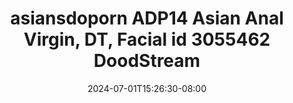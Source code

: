 --- 
title: "asiansdoporn  ADP14 Asian Anal Virgin, DT, Facial id 3055462  DoodStream"
description: "video   asiansdoporn  ADP14 Asian Anal Virgin, DT, Facial id 3055462  DoodStream yandek   terbaru"
date: 2024-07-01T15:26:30-08:00
file_code: "a2qq20be5imq"
draft: false
cover: "uvggp2q8muyq4d0o.jpg"
tags: ["asiansdoporn", "Asian", "Anal", "Facial", "DoodStream", "bokep-indo", "bokep-viral", "bokep-ig"]
length: 3149
fld_id: "1483176"
foldername: "Asiansdoporn 1"
categories: ["Asiansdoporn 1"]
views: 0
---